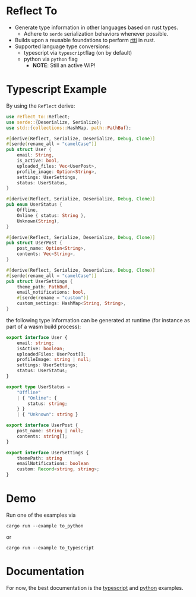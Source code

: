 # Reflect To


- Generate type information in other languages based on rust types.
    - Adhere to `serde` serialization behaviors whenever possible.
- Builds upon a reusable foundations to perform [rtti](https://en.wikipedia.org/wiki/Run-time_type_information) in rust.
- Supported language type conversions:
    - typescript via `typescript`flag (on by default)
    - python via `python` flag
        - **NOTE**: Still an active WIP!

# Typescript Example

By using the `Reflect` derive:

```rs
use reflect_to::Reflect;
use serde::{Deserialize, Serialize};
use std::{collections::HashMap, path::PathBuf};

#[derive(Reflect, Serialize, Deserialize, Debug, Clone)]
#[serde(rename_all = "camelCase")]
pub struct User {
    email: String,
    is_active: bool,
    uploaded_files: Vec<UserPost>,
    profile_image: Option<String>,
    settings: UserSettings,
    status: UserStatus,
}

#[derive(Reflect, Serialize, Deserialize, Debug, Clone)]
pub enum UserStatus {
    Offline,
    Online { status: String },
    Unknown(String),
}

#[derive(Reflect, Serialize, Deserialize, Debug, Clone)]
pub struct UserPost {
    post_name: Option<String>,
    contents: Vec<String>,
}

#[derive(Reflect, Serialize, Deserialize, Debug, Clone)]
#[serde(rename_all = "camelCase")]
pub struct UserSettings {
    theme_path: PathBuf,
    email_notifications: bool,
    #[serde(rename = "custom")]
    custom_settings: HashMap<String, String>,
}
```

the following type information can be generated at runtime (for instance as part of a wasm build process):

```ts
export interface User {
    email: string;
    isActive: boolean;
    uploadedFiles: UserPost[];
    profileImage: string | null;
    settings: UserSettings;
    status: UserStatus;
}

export type UserStatus =
    "Offline"
    | { "Online": {
        status: string;
    } }
    | { "Unknown": string }

export interface UserPost {
    post_name: string | null;
    contents: string[];
}

export interface UserSettings {
    themePath: string
    emailNotifications: boolean
    custom: Record<string, string>;
}
```

# Demo

Run one of the examples via

```
cargo run --example to_python
```
or

```
cargo run --example to_typescript
```

# Documentation

For now, the best documentation is the [typescript](crates/to_typescript/examples/to_typescript.rs) and [python](crates/to_python/examples/to_python.rs) examples.